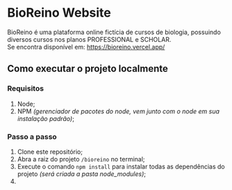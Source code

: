 # BioReino Website
BioReino é uma plataforma online fictícia de cursos de biologia, possuindo diversos cursos nos planos PROFESSIONAL e SCHOLAR.
<br>
Se encontra disponível em: https://bioreino.vercel.app/

## Como executar o projeto localmente
### Requisitos
1. Node;
2. NPM *(gerenciador de pacotes do node, vem junto com o node em sua instalação padrão)*;

### Passo a passo

1. Clone este repositório;
2. Abra a raiz do projeto <code>/bioreino</code> no terminal;
3. Execute o comando <code>npm install</code> para instalar todas as dependências do projeto *(será criada a pasta node_modules)*;
4. 
